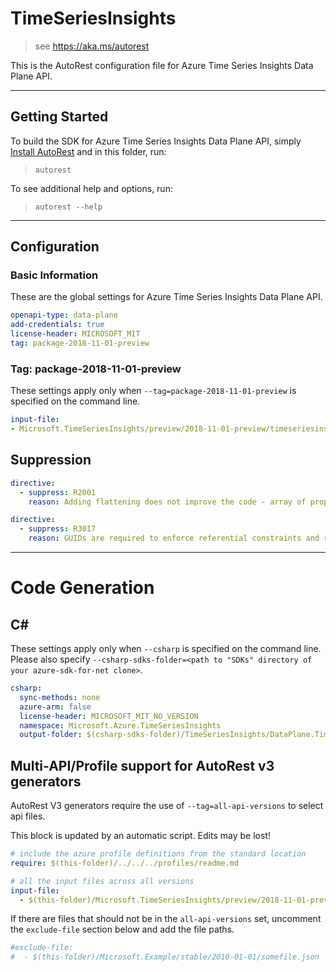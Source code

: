 
# TimeSeriesInsights

> see https://aka.ms/autorest

This is the AutoRest configuration file for Azure Time Series Insights Data Plane API.

---

## Getting Started

To build the SDK for Azure Time Series Insights Data Plane API, simply [Install AutoRest](https://aka.ms/autorest/install) and in this folder, run:

> `autorest`

To see additional help and options, run:

> `autorest --help`
---

## Configuration

### Basic Information

These are the global settings for Azure Time Series Insights Data Plane API.

``` yaml
openapi-type: data-plane
add-credentials: true
license-header: MICROSOFT_MIT
tag: package-2018-11-01-preview
```

### Tag: package-2018-11-01-preview

These settings apply only when `--tag=package-2018-11-01-preview` is specified on the command line.

``` yaml $(tag) == 'package-2018-11-01-preview'
input-file:
- Microsoft.TimeSeriesInsights/preview/2018-11-01-preview/timeseriesinsights.json
```

## Suppression

``` yaml
directive:
  - suppress: R2001
    reason: Adding flattening does not improve the code - array of properties is not supported by flattening. See https://github.com/Azure/oav/issues/416
```

``` yaml
directive:
  - suppress: R3017
    reason: GUIDs are required to enforce referential constraints and reduce number of updates.
```

---
# Code Generation

## C#

These settings apply only when `--csharp` is specified on the command line.
Please also specify `--csharp-sdks-folder=<path to "SDKs" directory of your azure-sdk-for-net clone>`.

``` yaml $(csharp)
csharp:
  sync-methods: none
  azure-arm: false
  license-header: MICROSOFT_MIT_NO_VERSION
  namespace: Microsoft.Azure.TimeSeriesInsights
  output-folder: $(csharp-sdks-folder)/TimeSeriesInsights/DataPlane.TimeSeriesInsights/Generated
```

## Multi-API/Profile support for AutoRest v3 generators 

AutoRest V3 generators require the use of `--tag=all-api-versions` to select api files.

This block is updated by an automatic script. Edits may be lost!

``` yaml $(tag) == 'all-api-versions' /* autogenerated */
# include the azure profile definitions from the standard location
require: $(this-folder)/../../../profiles/readme.md

# all the input files across all versions
input-file:
  - $(this-folder)/Microsoft.TimeSeriesInsights/preview/2018-11-01-preview/timeseriesinsights.json

```

If there are files that should not be in the `all-api-versions` set, 
uncomment the  `exclude-file` section below and add the file paths.

``` yaml $(tag) == 'all-api-versions'
#exclude-file: 
#  - $(this-folder)/Microsoft.Example/stable/2010-01-01/somefile.json
```

